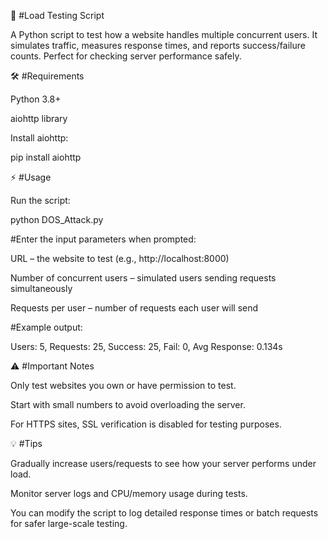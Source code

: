 🚀 #Load Testing Script

A Python script to test how a website handles multiple concurrent users. It simulates traffic, measures response times, and reports success/failure counts. Perfect for checking server performance safely.

🛠️ #Requirements

Python 3.8+

aiohttp library

Install aiohttp:

pip install aiohttp

⚡ #Usage

Run the script:

python DOS_Attack.py


#Enter the input parameters when prompted:

URL – the website to test (e.g., http://localhost:8000)

Number of concurrent users – simulated users sending requests simultaneously

Requests per user – number of requests each user will send

#Example output:

Users: 5, Requests: 25, Success: 25, Fail: 0, Avg Response: 0.134s

⚠️ #Important Notes

Only test websites you own or have permission to test.

Start with small numbers to avoid overloading the server.

For HTTPS sites, SSL verification is disabled for testing purposes.

💡 #Tips

Gradually increase users/requests to see how your server performs under load.

Monitor server logs and CPU/memory usage during tests.

You can modify the script to log detailed response times or batch requests for safer large-scale testing.
